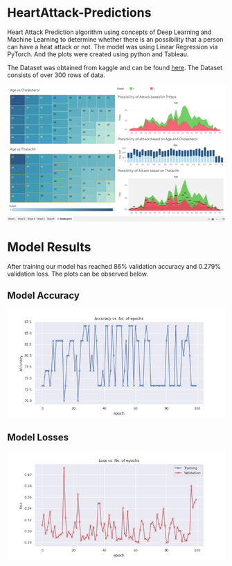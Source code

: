 # HeartAttack-Predictions

Heart Attack Prediction algorithm using concepts of Deep Learning and Machine Learning to determine whether there is an possibility that a person can have a heat attack or not. The model was using Linear Regression via PyTorch. And the plots were created using python and Tableau. 

The Dataset was obtained from kaggle and can be found [here](https://www.kaggle.com/rashikrahmanpritom/heart-attack-analysis-prediction-dataset). The Dataset consists of over 300 rows of data.

![](./readme_images/DataAnalysis.png)


# Model Results 
After training our model has reached 86% validation accuracy and 0.279% validation loss. The plots can be observed below.


## Model Accuracy
![](./readme_images/Model_Accuracy.png)


## Model Losses 
![](./readme_images/Model_Losses.png)
